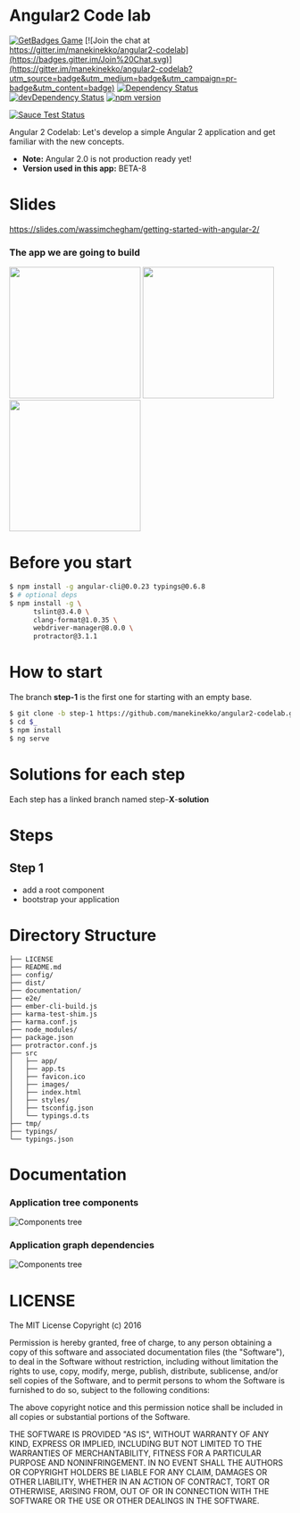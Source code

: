 Angular2 Code lab
=======

[![GetBadges Game](https://manekinekko-angular2-codelab.getbadges.io/shield/company/manekinekko-angular2-codelab)](https://manekinekko-angular2-codelab.getbadges.io/?ref=shield-game)
[![Join the chat at https://gitter.im/manekinekko/angular2-codelab](https://badges.gitter.im/Join%20Chat.svg)](https://gitter.im/manekinekko/angular2-codelab?utm_source=badge&utm_medium=badge&utm_campaign=pr-badge&utm_content=badge)
[![Dependency Status](https://david-dm.org/manekinekko/angular2-codelab.svg)](https://david-dm.org/manekinekko/angular2-codelab)
[![devDependency Status](https://david-dm.org/manekinekko/angular2-codelab.svg)](https://david-dm.org/manekinekko/angular2-codelab#info=devDependencies)
[![npm version](https://badge.fury.io/js/angular2.svg)](http://badge.fury.io/js/angular2)

[![Sauce Test Status](https://saucelabs.com/browser-matrix/angular2-ci.svg)](https://saucelabs.com/u/angular2-ci)


Angular 2 Codelab: Let's develop a simple Angular 2 application and get familiar with the new concepts.

- **Note:** Angular 2.0 is not production ready yet!
- **Version used in this app:** BETA-8

# Slides

https://slides.com/wassimchegham/getting-started-with-angular-2/

### The app we are going to build

<img src="https://github.com/manekinekko/angular2-codelab/raw/master/documentation/devfest-home.png" width="235px"/>
<img src="https://github.com/manekinekko/angular2-codelab/raw/master/documentation/devfest-technology.png" width="235px"/>
<img src="https://github.com/manekinekko/angular2-codelab/raw/master/documentation/devfest-summary.png" width="235px"/>

# Before you start

```bash
$ npm install -g angular-cli@0.0.23 typings@0.6.8
$ # optional deps
$ npm install -g \
      tslint@3.4.0 \
      clang-format@1.0.35 \
      webdriver-manager@8.0.0 \
      protractor@3.1.1
```

# How to start

The branch **step-1** is the first one for starting with an empty base.

```bash
$ git clone -b step-1 https://github.com/manekinekko/angular2-codelab.git
$ cd $_
$ npm install
$ ng serve
```

# Solutions for each step

Each step has a linked branch named step-**X**-**solution**

# Steps

## Step 1

- add a root component
- bootstrap your application

# Directory Structure

```
├── LICENSE
├── README.md
├── config/
├── dist/
├── documentation/
├── e2e/
├── ember-cli-build.js
├── karma-test-shim.js
├── karma.conf.js
├── node_modules/
├── package.json
├── protractor.conf.js
├── src
│   ├── app/
│   ├── app.ts
│   ├── favicon.ico
│   ├── images/
│   ├── index.html
│   ├── styles/
│   ├── tsconfig.json
│   └── typings.d.ts
├── tmp/
├── typings/
└── typings.json
```

# Documentation
### Application tree components

![Components tree](https://github.com/manekinekko/angular2-codelab/raw/master/documentation/devfest-components-tree-details.png)

### Application graph dependencies

![Components tree](https://github.com/manekinekko/angular2-codelab/raw/master/documentation/devfest-components-deps-graph.png)

# LICENSE
The MIT License Copyright (c) 2016

Permission is hereby granted, free of charge, to any person obtaining a copy of this software and associated documentation files (the "Software"), to deal in the Software without restriction, including without limitation the rights to use, copy, modify, merge, publish, distribute, sublicense, and/or sell copies of the Software, and to permit persons to whom the Software is furnished to do so, subject to the following conditions:

The above copyright notice and this permission notice shall be included in all copies or substantial portions of the Software.

THE SOFTWARE IS PROVIDED "AS IS", WITHOUT WARRANTY OF ANY KIND, EXPRESS OR IMPLIED, INCLUDING BUT NOT LIMITED TO THE WARRANTIES OF MERCHANTABILITY, FITNESS FOR A PARTICULAR PURPOSE AND NONINFRINGEMENT. IN NO EVENT SHALL THE AUTHORS OR COPYRIGHT HOLDERS BE LIABLE FOR ANY CLAIM, DAMAGES OR OTHER LIABILITY, WHETHER IN AN ACTION OF CONTRACT, TORT OR OTHERWISE, ARISING FROM, OUT OF OR IN CONNECTION WITH THE SOFTWARE OR THE USE OR OTHER DEALINGS IN THE SOFTWARE.
